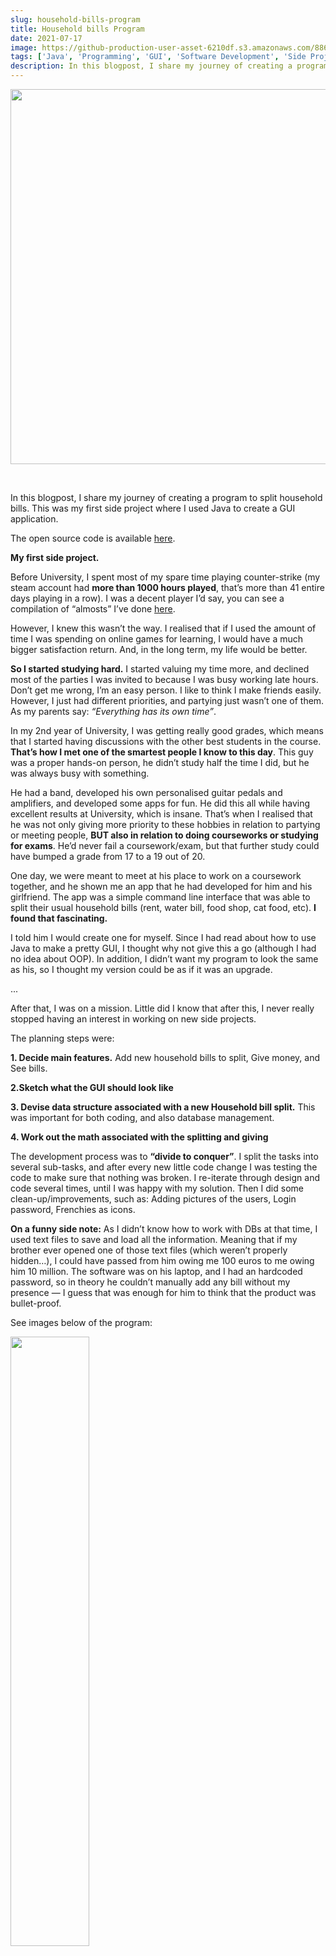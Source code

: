 ```yaml
---
slug: household-bills-program
title: Household bills Program
date: 2021-07-17
image: https://github-production-user-asset-6210df.s3.amazonaws.com/88618738/280496297-529b3c6f-e8d2-446f-8c22-2db738ce4769.png
tags: ['Java', 'Programming', 'GUI', 'Software Development', 'Side Project']
description: In this blogpost, I share my journey of creating a program to split household bills. This was my first side project where I used Java to create a GUI application.
---
```


<p align="center">
    <img width="600" src="https://github-production-user-asset-6210df.s3.amazonaws.com/88618738/280496297-529b3c6f-e8d2-446f-8c22-2db738ce4769.png"/>
</p>

<br />

In this blogpost, I share my journey of creating a program to split household bills. This was my first side project where I used Java to create a GUI application.

The open source code is available [here](https://github.com/DidierRLopes/HouseholdBills).

<!-- truncate -->

<div style={{borderTop: '1px solid #21af90', margin: '1.5em 0'}} />

**My first side project.**

Before University, I spent most of my spare time playing counter-strike (my steam account had **more than 1000 hours played**, that’s more than 41 entire days playing in a row). I was a decent player I’d say, you can see a compilation of “almosts” I’ve done [here](https://www.youtube.com/watch?v=ocsJzNJJB50).

However, I knew this wasn’t the way. I realised that if I used the amount of time I was spending on online games for learning, I would have a much bigger satisfaction return. And, in the long term, my life would be better.

**So I started studying hard.** I started valuing my time more, and declined most of the parties I was invited to because I was busy working late hours. Don’t get me wrong, I’m an easy person. I like to think I make friends easily. However, I just had different priorities, and partying just wasn’t one of them. As my parents say: _“Everything has its own time”_.

In my 2nd year of University, I was getting really good grades, which means that I started having discussions with the other best students in the course. **That’s how I met one of the smartest people I know to this day**. This guy was a proper hands-on person, he didn’t study half the time I did, but he was always busy with something.

He had a band, developed his own personalised guitar pedals and amplifiers, and developed some apps for fun. He did this all while having excellent results at University, which is insane. That’s when I realised that he was not only giving more priority to these hobbies in relation to partying or meeting people, **BUT also in relation to doing courseworks or studying for exams**. He’d never fail a coursework/exam, but that further study could have bumped a grade from 17 to a 19 out of 20.

One day, we were meant to meet at his place to work on a coursework together, and he shown me an app that he had developed for him and his girlfriend. The app was a simple command line interface that was able to split their usual household bills (rent, water bill, food shop, cat food, etc). **I found that fascinating.**

I told him I would create one for myself. Since I had read about how to use Java to make a pretty GUI, I thought why not give this a go (although I had no idea about OOP). In addition, I didn’t want my program to look the same as his, so I thought my version could be as if it was an upgrade.

...

After that, I was on a mission. Little did I know that after this, I never really stopped having an interest in working on new side projects.

The planning steps were:

**1. Decide main features.**
  Add new household bills to split, Give money, and See bills.

**2.Sketch what the GUI should look like**

**3. Devise data structure associated with a new Household bill split.**
  This was important for both coding, and also database management.

**4. Work out the math associated with the splitting and giving**

The development process was to **“divide to conquer”**. I split the tasks into several sub-tasks, and after every new little code change I was testing the code to make sure that nothing was broken. I re-iterate through design and code several times, until I was happy with my solution. Then I did some clean-up/improvements, such as: Adding pictures of the users, Login password, Frenchies as icons.

**On a funny side note:** As I didn’t know how to work with DBs at that time, I used text files to save and load all the information. Meaning that if my brother ever opened one of those text files (which weren’t properly hidden…), I could have passed from him owing me 100 euros to me owing him 10 million. The software was on his laptop, and I had an hardcoded password, so in theory he couldn’t manually add any bill without my presence — I guess that was enough for him to think that the product was bullet-proof.

See images below of the program:

<div className="flex justify-center gap-2">
  <img src="https://github.com/Meg1211/my-website/assets/88618738/ff24caed-7828-474e-bc47-8e38ca8ddd7b" width="50%" />
  <img src="https://github.com/Meg1211/my-website/assets/88618738/efdb69f2-b97d-42b7-8dea-4bf96703a70d" width="50%" /> 
</div>

<br />

<div className="flex justify-center gap-2">
  <img src="https://github.com/Meg1211/my-website/assets/88618738/529b3c6f-e8d2-446f-8c22-2db738ce4769" width="50%" />
  <img src="https://github.com/Meg1211/my-website/assets/88618738/14878302-0ba0-407b-974b-d06424a6af69" width="50%" /> 
</div>

<br />

You can find more information about this on my GitHub, [here](https://github.com/DidierRLopes/HouseholdBills).

**The program ended up being used for more than 3 years.** Since I lived with other people other than my brother, I had to update the name/image on the program to represent that. Since I was new to coding, I didn’t think about the future. Therefore, when that time came, I had to manually replace the names one by one in the code. I also had friends requesting to use the program, which lead to me adapting this to their names/figures.

It was a fun project and I definitely learned loads from it. The most important thing was that I was able to do whatever **I wanted software-wise as long as I dedicated enough time for it.**

Hope you had a fun read. Thanks!
